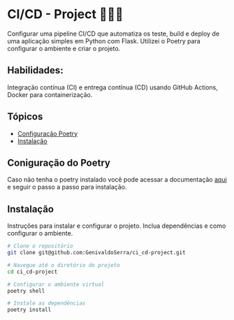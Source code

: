 # CI/CD - Project 🚀🚀🚀

Configurar uma pipeline CI/CD que automatiza os teste, build e deploy de uma aplicação simples em Python com Flask. Utilizei o Poetry para configurar o ambiente e criar o projeto.

## Habilidades:
Integração contínua (CI) e entrega contínua (CD) usando GitHub Actions, Docker para containerização.

## Tópicos

- [Configuração Poetry](#poetry)
- [Instalação](#instalação)


## Coniguração do Poetry

Caso não tenha o poetry instalado você pode acessar a documentação [aqui](https://python-poetry.org/docs/) e seguir o passo a passo para instalação.

## Instalação

Instruções para instalar e configurar o projeto. Inclua dependências e como configurar o ambiente.

```bash
# Clone o repositório
git clone git@github.com:GenivaldoSerra/ci_cd-project.git

# Navegue até o diretório do projeto
cd ci_cd-project

# Configurar o ambiente virtual
poetry shell

# Instale as dependências
poetry install